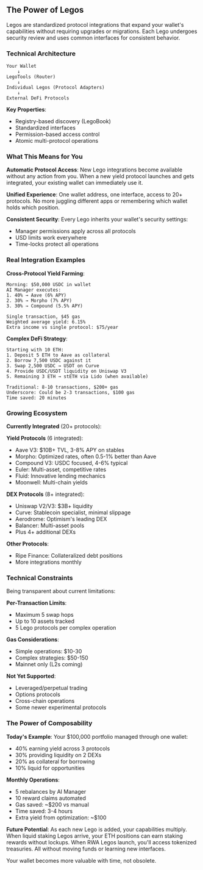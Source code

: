 ## The Power of Legos

Legos are standardized protocol integrations that expand your wallet's capabilities without requiring upgrades or migrations. Each Lego undergoes security review and uses common interfaces for consistent behavior.

### Technical Architecture

```
Your Wallet
    ↓
LegoTools (Router)
    ↓
Individual Legos (Protocol Adapters)
    ↓
External DeFi Protocols
```

**Key Properties**:
- Registry-based discovery (LegoBook)
- Standardized interfaces
- Permission-based access control
- Atomic multi-protocol operations

### What This Means for You

**Automatic Protocol Access**: New Lego integrations become available without any action from you. When a new yield protocol launches and gets integrated, your existing wallet can immediately use it.

**Unified Experience**: One wallet address, one interface, access to 20+ protocols. No more juggling different apps or remembering which wallet holds which position.

**Consistent Security**: Every Lego inherits your wallet's security settings:
- Manager permissions apply across all protocols
- USD limits work everywhere
- Time-locks protect all operations

### Real Integration Examples

**Cross-Protocol Yield Farming**:
```
Morning: $50,000 USDC in wallet
AI Manager executes:
1. 40% → Aave (6% APY)
2. 30% → Morpho (7% APY)
3. 30% → Compound (5.5% APY)

Single transaction, $45 gas
Weighted average yield: 6.15%
Extra income vs single protocol: $75/year
```

**Complex DeFi Strategy**:
```
Starting with 10 ETH:
1. Deposit 5 ETH to Aave as collateral
2. Borrow 7,500 USDC against it
3. Swap 2,500 USDC → USDT on Curve
4. Provide USDC/USDT liquidity on Uniswap V3
5. Remaining 3 ETH → stETH via Lido (when available)

Traditional: 8-10 transactions, $200+ gas
Underscore: Could be 2-3 transactions, $100 gas
Time saved: 20 minutes
```

### Growing Ecosystem

**Currently Integrated** (20+ protocols):

**Yield Protocols** (6 integrated):
- Aave V3: $10B+ TVL, 3-8% APY on stables
- Morpho: Optimized rates, often 0.5-1% better than Aave
- Compound V3: USDC focused, 4-6% typical
- Euler: Multi-asset, competitive rates
- Fluid: Innovative lending mechanics
- Moonwell: Multi-chain yields

**DEX Protocols** (8+ integrated):
- Uniswap V2/V3: $3B+ liquidity
- Curve: Stablecoin specialist, minimal slippage
- Aerodrome: Optimism's leading DEX
- Balancer: Multi-asset pools
- Plus 4+ additional DEXs

**Other Protocols**:
- Ripe Finance: Collateralized debt positions
- More integrations monthly

### Technical Constraints

Being transparent about current limitations:

**Per-Transaction Limits**:
- Maximum 5 swap hops
- Up to 10 assets tracked
- 5 Lego protocols per complex operation

**Gas Considerations**:
- Simple operations: $10-30
- Complex strategies: $50-150
- Mainnet only (L2s coming)

**Not Yet Supported**:
- Leveraged/perpetual trading
- Options protocols
- Cross-chain operations
- Some newer experimental protocols

### The Power of Composability

**Today's Example**: 
Your $100,000 portfolio managed through one wallet:
- 40% earning yield across 3 protocols
- 30% providing liquidity on 2 DEXs
- 20% as collateral for borrowing
- 10% liquid for opportunities

**Monthly Operations**:
- 5 rebalances by AI Manager
- 10 reward claims automated
- Gas saved: ~$200 vs manual
- Time saved: 3-4 hours
- Extra yield from optimization: ~$100

**Future Potential**:
As each new Lego is added, your capabilities multiply. When liquid staking Legos arrive, your ETH positions can earn staking rewards without lockups. When RWA Legos launch, you'll access tokenized treasuries. All without moving funds or learning new interfaces.

Your wallet becomes more valuable with time, not obsolete.